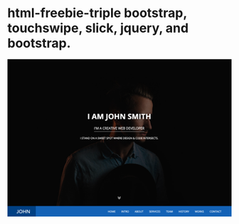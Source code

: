 # html-freebie-triple bootstrap, touchswipe, slick, jquery, and bootstrap.

![html-freebie-triple-p-master](/html-freebie-triple-p-master.png)
